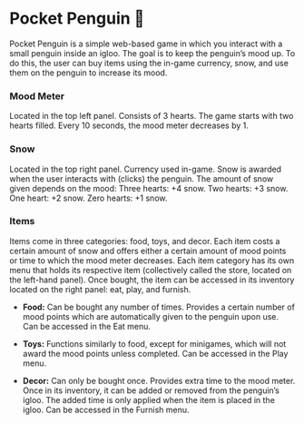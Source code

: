 # Pocket Penguin :penguin:

Pocket Penguin is a simple web-based game in which you interact with a small penguin inside an igloo. The goal is to keep the penguin’s mood up. To do this, the user can buy items using the in-game currency, snow, and use them on the penguin to increase its mood.

### Mood Meter
Located in the top left panel. Consists of 3 hearts. The game starts with two hearts filled. Every 10 seconds, the mood meter decreases by 1.

### Snow
Located in the top right panel. Currency used in-game. Snow is awarded when the user interacts with (clicks) the penguin. The amount of snow given depends on the mood:
Three hearts: +4 snow.
Two hearts: +3 snow.
One heart: +2 snow.
Zero hearts: +1 snow.

### Items
Items come in three categories: food, toys, and decor. Each item costs a certain amount of snow and offers either a certain amount of mood points or time to which the mood meter decreases. Each item category has its own menu that holds its respective item (collectively called the store, located on the left-hand panel). Once bought, the item can be accessed in its inventory located on the right panel: eat, play, and furnish.

* **Food:**  Can be bought any number of times. Provides a certain number of mood points which are automatically given to the penguin upon use. Can be accessed in the Eat menu.

* **Toys:** Functions similarly to food, except for minigames, which will not award the mood points unless completed. Can be accessed in the Play menu.

* **Decor:** Can only be bought once. Provides extra time to the mood meter. Once in its inventory, it can be added or removed from the penguin’s igloo. The added time is only applied when the item is placed in the igloo. Can be accessed in the Furnish menu.